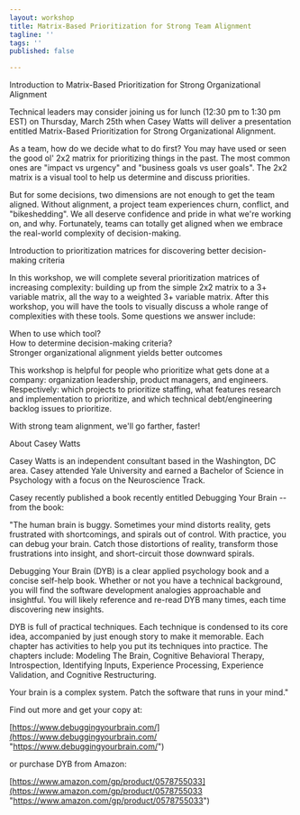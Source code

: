 ```yaml
---
layout: workshop
title: Matrix-Based Prioritization for Strong Team Alignment
tagline: ''
tags: ''
published: false

---
```

Introduction to Matrix-Based Prioritization for Strong Organizational Alignment  
  
Technical leaders may consider joining us for lunch (12:30 pm to 1:30 pm EST) on Thursday, March 25th when Casey Watts will deliver a presentation entitled Matrix-Based Prioritization for Strong Organizational Alignment.  
  
As a team, how do we decide what to do first? You may have used or seen the good ol' 2x2 matrix for prioritizing things in the past. The most common ones are "impact vs urgency" and "business goals vs user goals". The 2x2 matrix is a visual tool to help us determine and discuss priorities.  
  
But for some decisions, two dimensions are not enough to get the team aligned. Without alignment, a project team experiences churn, conflict, and "bikeshedding". We all deserve confidence and pride in what we're working on, and why. Fortunately, teams can totally get aligned when we embrace the real-world complexity of decision-making.  
  
Introduction to prioritization matrices for discovering better decision-making criteria  
  
In this workshop, we will complete several prioritization matrices of increasing complexity: building up from the simple 2x2 matrix to a 3+ variable matrix, all the way to a weighted 3+ variable matrix. After this workshop, you will have the tools to visually discuss a whole range of complexities with these tools. Some questions we answer include:  
  
When to use which tool?  
How to determine decision-making criteria?  
Stronger organizational alignment yields better outcomes  
  
This workshop is helpful for people who prioritize what gets done at a company: organization leadership, product managers, and engineers. Respectively: which projects to prioritize staffing, what features research and implementation to prioritize, and which technical debt/engineering backlog issues to prioritize.  
  
With strong team alignment, we'll go farther, faster!  
  
About Casey Watts  
  
Casey Watts is an independent consultant based in the Washington, DC area. Casey attended Yale University and earned a Bachelor of Science in Psychology with a focus on the Neuroscience Track.  
  
Casey recently published a book recently entitled Debugging Your Brain -- from the book:  
  
"The human brain is buggy. Sometimes your mind distorts reality, gets frustrated with shortcomings, and spirals out of control. With practice, you can debug your brain. Catch those distortions of reality, transform those frustrations into insight, and short-circuit those downward spirals.  
  
Debugging Your Brain (DYB) is a clear applied psychology book and a concise self-help book. Whether or not you have a technical background, you will find the software development analogies approachable and insightful. You will likely reference and re-read DYB many times, each time discovering new insights.  
  
DYB is full of practical techniques. Each technique is condensed to its core idea, accompanied by just enough story to make it memorable. Each chapter has activities to help you put its techniques into practice. The chapters include: Modeling The Brain, Cognitive Behavioral Therapy, Introspection, Identifying Inputs, Experience Processing, Experience Validation, and Cognitive Restructuring.  
  
Your brain is a complex system. Patch the software that runs in your mind."  
  
Find out more and get your copy at:  
  
[https://www.debuggingyourbrain.com/](https://www.debuggingyourbrain.com/ "https://www.debuggingyourbrain.com/")  
  
or purchase DYB from Amazon:  
  
[https://www.amazon.com/gp/product/0578755033](https://www.amazon.com/gp/product/0578755033 "https://www.amazon.com/gp/product/0578755033")